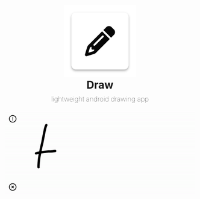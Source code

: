 <div align="center">
    <img  src=".gitassets/logo.png"> 
    <h1 style="margin-top: 0"> Draw <br><span style="font-size: 18px; font-weight: 10" >lightweight android drawing app</span></h1>
    <p></p>
    <img src=".gitassets/Screenrecorder.gif" 
</div>
